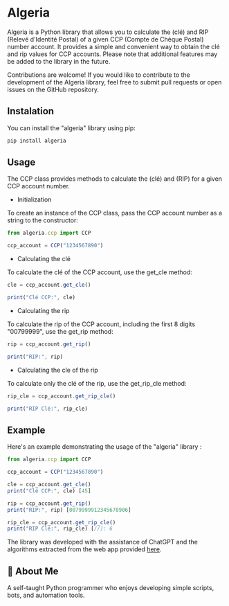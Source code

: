 
# Algeria
Algeria is a Python library that allows you to calculate the (clé) and RIP (Relevé d'Identité Postal) of a given CCP (Compte de Chèque Postal) number account. It provides a simple and convenient way to obtain the clé and rip values for CCP accounts. Please note that additional features may be added to the library in the future.

Contributions are welcome! If you would like to contribute to the development of the Algeria library, feel free to submit pull requests or open issues on the GitHub repository.


## Instalation 
You can install the "algeria" library using pip:

```javascript
pip install algeria
```

## Usage

The CCP class provides methods to calculate the (clé) and (RIP) for a given CCP account number.

 - Initialization 

To create an instance of the CCP class, pass the CCP account number as a string to the constructor:
```javascript
from algeria.ccp import CCP

ccp_account = CCP("1234567890")
```

- Calculating the clé

To calculate the clé of the CCP account, use the get_cle method:

```javascript
cle = ccp_account.get_cle()

print("Clé CCP:", cle)
```

- Calculating the rip

To calculate the rip of the CCP account, including the first 8 digits "00799999", use the get_rip method:

```javascript
rip = ccp_account.get_rip()

print("RIP:", rip)
```

 - Calculating the cle of the rip

To calculate only the clé of the rip, use the get_rip_cle method:

```javascript
rip_cle = ccp_account.get_rip_cle()

print("RIP Clé:", rip_cle)
```

## Example

Here's an example demonstrating the usage of the "algeria" library :

```javascript
from algeria.ccp import CCP

ccp_account = CCP("1234567890")

cle = ccp_account.get_cle()
print("Clé CCP:", cle) [45]

rip = ccp_account.get_rip()
print("RIP:", rip) [0079999912345678906]

rip_cle = ccp_account.get_rip_cle()
print("RIP Clé:", rip_cle) [//]: 6
```

The library was developed with the assistance of ChatGPT and the algorithms extracted from the web app provided [here](https://dzposte.netlify.app/).












## 🚀 About Me
A self-taught Python programmer who enjoys developing simple scripts, bots, and automation tools.
